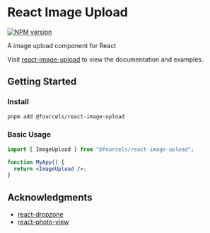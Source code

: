 # React Image Upload

[![NPM version][npm-image]][npm-url]

A image upload component for React

Visit [react-image-upload](https://fourcels.github.io/react-image-upload/) to view the documentation and examples.

## Getting Started

### Install

```bash
pnpm add @fourcels/react-image-upload
```

### Basic Usage

```jsx
import { ImageUpload } from "@fourcels/react-image-upload";

function MyApp() {
  return <ImageUpload />;
}
```

[npm-image]: https://img.shields.io/npm/v/@fourcels/react-image-upload.svg?style=flat-square
[npm-url]: https://www.npmjs.com/package/@fourcels/react-image-upload

## Acknowledgments

- [react-dropzone](https://github.com/react-dropzone/react-dropzone)
- [react-photo-view](https://github.com/MinJieLiu/react-photo-view)
